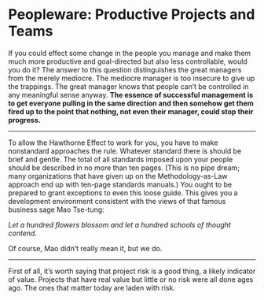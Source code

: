 # Peopleware: Productive Projects and Teams

If you could effect some change in the people you manage and make them much more productive and goal-directed but also less controllable, would you do it? The answer to this question distinguishes the great managers from the merely mediocre. The mediocre manager is too insecure to give up the trappings. The great manager knows that people can’t be controlled in any meaningful sense anyway. **The essence of successful management is to get everyone pulling in the same direction and then somehow get them fired up to the point that nothing, not even their manager, could stop their progress.**

---

To allow the Hawthorne Effect to work for you, you have to make nonstandard approaches the rule. Whatever standard there is should be brief and gentle. The total of all standards imposed upon your people should be described in no more than ten pages. (This is no pipe dream; many organizations that have given up on the Methodology-as-Law approach end up with ten-page standards manuals.) You ought to be prepared to grant exceptions to even this loose guide. This gives you a development environment consistent with the views of that famous business sage Mao Tse-tung:

*Let a hundred flowers blossom and*
*let a hundred schools of thought contend.*

Of course, Mao didn’t really mean it, but we do.

---

First of all, it’s worth saying that project risk is a good thing, a likely indicator of value. Projects that have real value but little or no risk were all done ages ago. The ones that matter today are laden with risk.

